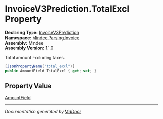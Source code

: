 ﻿<!--  
  <auto-generated>   
    The contents of this file were generated by a tool.  
    Changes to this file may be list if the file is regenerated  
  </auto-generated>   
-->

# InvoiceV3Prediction.TotalExcl Property

**Declaring Type:** [InvoiceV3Prediction](../index.md)  
**Namespace:** [Mindee.Parsing.Invoice](../../index.md)  
**Assembly:** Mindee  
**Assembly Version:** 1.1.0

Total amount excluding taxes.

```csharp
[JsonPropertyName("total_excl")]
public AmountField TotalExcl { get; set; }
```

## Property Value

[AmountField](../../../Common/AmountField/index.md)

___

*Documentation generated by [MdDocs](https://github.com/ap0llo/mddocs)*
